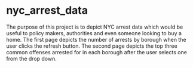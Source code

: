 # nyc_arrest_data
The purpose of this project is to depict NYC arrest data which would be useful to policy makers, authorities and even someone looking to buy a home. The first page depicts the number of arrests by borough when the user clicks the refresh button. The second page depicts the top three common offenses arrested for in each borough after the user selects one from the drop down.
